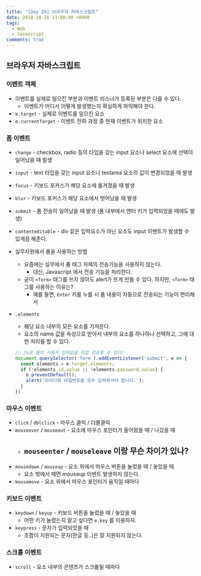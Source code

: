 ```yaml
---
title: "[Day 26] 브라우저 자바스크립트"
date: 2018-10-16 11:00:00 +0900
tags:
  - Web
  - Javascript
comments: true
---
```


## 브라우저 자바스크립트

### 이벤트 객체

- 이벤트를 실제로 일으킨 부분과 이벤트 리스너가 등록된 부분은 다를 수 있다.
  - 이벤트가 어디서 어떻게 발생했는지 확실하게 파악해야 한다.
- `e.target` - 실제로 이벤트를 일으킨 요소
- `e.currentTarget` - 이벤트 전파 과정 중 현재 이벤트가 위치한 요소

### 폼 이벤트

- `change` - checkbox, radio 등의 타입을 갖는 input 요소나 select 요소에 선택이 일어났을 때 발생

- `input` - text 타입을 갖는 input 요소나 textarea 요소의 값이 변경되었을 때 발생

- `focus` - 키보드 포커스가 해당 요소에 옮겨졌을 때 발생

- `blur` - 키보드 포커스가 해당 요소에서 벗어났을 때 발생

- `submit` - 폼 전송이 일어났을 때 발생 (폼 내부에서 엔터 키가 입력되었을 때에도 발생)

- `contenteditable` - div 같은 입력요소가 아닌 요소도 input 이벤트가 발생할 수 있게끔 해준다.

- 실무차원에서 폼을 사용하는 방법

  - 요즘에는 실무에서 폼 태그 자체의 전송기능을 사용하지 않는다.
    - 대신, Javascript 에서 전송 기능을 처리한다.
  - 굳이 `<form>` 태그를 쓰지 않아도 alert가 뜨게 만들 수 있다. 하지만, `<form>` 태그를 사용하는 이유는?
    - 예를 들면, `Enter` 키를 누를 시 폼 내용이 자동으로 전송되는 기능이 편리해서

- `.elements`

  - 해당 요소 내부의 모든 요소를 가져온다.
  - 요소의 name 값을 속성으로 받아서 내부의 요소를 하나하나 선택하고, 그에 대한 처리를 할 수 있다.

  ```js
  // JS로 폼의 사용자 입력값을 직접 검증할 수 있다!
  document.querySelector('form').addEventListener('submit', e => {
    const elements = e.target.elements;
    if (!elements.id.value || !elements.password.value) {
      e.preventDefault();
      alert('아이디와 비밀번호를 모두 입력하셔야 합니다.');
    }
  })
  ```

### 마우스 이벤트

- `click` / `dblclick` - 마우스 클릭 / 더블클릭
- `mouseover` / `mouseout` - 요소에 마우스 포인터가 들어왔을 때 / 나갔을 때
  - `mouseenter` / `mouseleave` 이랑 무슨 차이가 있나?
    - 
- `mousedown` / `mouseup` - 요소 위에서 마우스 버튼을 눌렀을 때 / 놓았을 때
  - 요소 밖에서 떼면 mouseup 이벤트 발생하지 않는다.
- `mousemove` - 요소 위에서 마우스 포인터가 움직일 때마다

### 키보드 이벤트

- `keydown` / `keyup` - 키보드 버튼을 눌렀을 때 / 놓았을 때
  - 어떤 키가 눌렸는지 알고 싶다면 `e.key` 를 이용하자.
- `keypress` - 문자가 입력되었을 때
  - 조합이 지원되는 문자(한글 등..)은 잘 지원되지 않는다.

### 스크롤 이벤트

- `scroll` - 요소 내부의 콘텐츠가 스크롤될 때마다